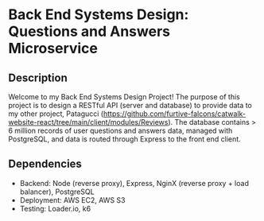 # Back End Systems Design: Questions and Answers Microservice

## Description
Welcome to my Back End Systems Design Project! The purpose of this project is to design a RESTful API (server and database) to provide data to my other project, Patagucci (https://github.com/furtive-falcons/catwalk-website-react/tree/main/client/modules/Reviews). The database contains > 6 million records of user questions and answers data, managed with PostgreSQL, and data is routed through Express to the front end client. 

## Dependencies
* Backend: Node (reverse proxy), Express, NginX (reverse proxy + load balancer), PostgreSQL
* Deployment: AWS EC2, AWS S3
* Testing: Loader.io, k6

